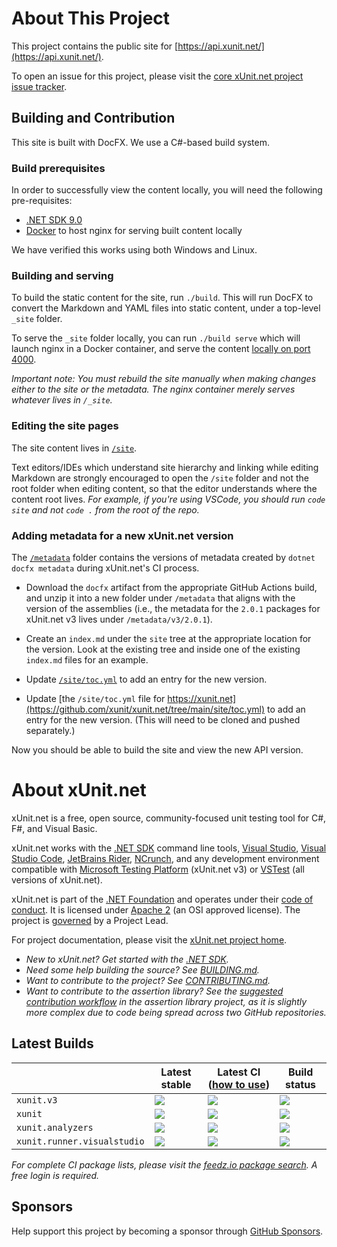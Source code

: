 # About This Project

This project contains the public site for [https://api.xunit.net/](https://api.xunit.net/).

To open an issue for this project, please visit the [core xUnit.net project issue tracker](https://github.com/xunit/xunit/issues).

## Building and Contribution

This site is built with DocFX. We use a C#-based build system.

### Build prerequisites

In order to successfully view the content locally, you will need the following pre-requisites:

* [.NET SDK 9.0](https://dotnet.microsoft.com/download/dotnet/9.0)
* [Docker](https://docs.docker.com/engine/install/) to host nginx for serving built content locally

We have verified this works using both Windows and Linux.

### Building and serving

To build the static content for the site, run `./build`. This will run DocFX to convert the Markdown and YAML files into static content, under a top-level `_site` folder.

To serve the `_site` folder locally, you can run `./build serve` which will launch nginx in a Docker container, and serve the content [locally on port 4000](http://127.0.0.1:4000/).

_Important note: You must rebuild the site manually when making changes either to the site or the metadata. The nginx container merely serves whatever lives in `/_site`._

### Editing the site pages

The site content lives in [`/site`](https://github.com/xunit/api.xunit.net/tree/main/site).

Text editors/IDEs which understand site hierarchy and linking while editing Markdown are strongly encouraged to open the `/site` folder and not the root folder when editing content, so that the editor understands where the content root lives. _For example, if you're using VSCode, you should run `code site` and not `code .` from the root of the repo._

### Adding metadata for a new xUnit.net version

The [`/metadata`](https://github.com/xunit/api.xunit.net/tree/main/metadata) folder contains the versions of metadata created by `dotnet docfx metadata` during xUnit.net's CI process.

* Download the `docfx` artifact from the appropriate GitHub Actions build, and unzip it into a new folder under `/metadata` that aligns with the version of the assemblies (i.e., the metadata for the `2.0.1` packages for xUnit.net v3 lives under `/metadata/v3/2.0.1`).

* Create an `index.md` under the `site` tree at the appropriate location for the version. Look at the existing tree and inside one of the existing `index.md` files for an example.

* Update [`/site/toc.yml`](https://github.com/xunit/api.xunit.net/tree/main/site/toc.yml) to add an entry for the new version.

* Update [the `/site/toc.yml` file for https://xunit.net](https://github.com/xunit/xunit.net/tree/main/site/toc.yml) to add an entry for the new version. (This will need to be cloned and pushed separately.)

Now you should be able to build the site and view the new API version.

# About xUnit.net

xUnit.net is a free, open source, community-focused unit testing tool for C#, F#, and Visual Basic.

xUnit.net works with the [.NET SDK](https://dotnet.microsoft.com/download) command line tools, [Visual Studio](https://visualstudio.microsoft.com/), [Visual Studio Code](https://code.visualstudio.com/), [JetBrains Rider](https://www.jetbrains.com/rider/), [NCrunch](https://www.ncrunch.net/), and any development environment compatible with [Microsoft Testing Platform](https://learn.microsoft.com/dotnet/core/testing/microsoft-testing-platform-intro) (xUnit.net v3) or [VSTest](https://github.com/microsoft/vstest) (all versions of xUnit.net).

xUnit.net is part of the [.NET Foundation](https://www.dotnetfoundation.org/) and operates under their [code of conduct](https://www.dotnetfoundation.org/code-of-conduct). It is licensed under [Apache 2](https://opensource.org/licenses/Apache-2.0) (an OSI approved license). The project is [governed](https://xunit.net/governance) by a Project Lead.

For project documentation, please visit the [xUnit.net project home](https://xunit.net/).

* _New to xUnit.net? Get started with the [.NET SDK](https://xunit.net/docs/getting-started/v3/getting-started)._
* _Need some help building the source? See [BUILDING.md](https://github.com/xunit/xunit/tree/main/BUILDING.md)._
* _Want to contribute to the project? See [CONTRIBUTING.md](https://github.com/xunit/.github/tree/main/CONTRIBUTING.md)._
* _Want to contribute to the assertion library? See the [suggested contribution workflow](https://github.com/xunit/assert.xunit/tree/main/README.md#suggested-contribution-workflow) in the assertion library project, as it is slightly more complex due to code being spread across two GitHub repositories._

## Latest Builds

|                             | Latest stable                                                                                                                            | Latest CI ([how to use](https://xunit.net/docs/using-ci-builds))                                                                                                                                                                          | Build status
| --------------------------- | ---------------------------------------------------------------------------------------------------------------------------------------- | ------------------------------------------------------------------------------------------------------------------------------------------------------------------------------------------------------------------------ | ------------
| `xunit.v3`                  | [![](https://img.shields.io/nuget/v/xunit.v3.svg?logo=nuget)](https://www.nuget.org/packages/xunit.v3)                                   | [![](https://img.shields.io/badge/endpoint.svg?url=https://f.feedz.io/xunit/xunit/shield/xunit.v3/latest&color=f58142)](https://feedz.io/org/xunit/repository/xunit/packages/xunit.v3)                                   | [![](https://img.shields.io/endpoint.svg?url=https://actions-badge.atrox.dev/xunit/xunit/badge%3Fref%3Dmain&amp;label=build)](https://actions-badge.atrox.dev/xunit/xunit/goto?ref=main)
| `xunit`                     | [![](https://img.shields.io/nuget/v/xunit.svg?logo=nuget)](https://www.nuget.org/packages/xunit)                                         | [![](https://img.shields.io/badge/endpoint.svg?url=https://f.feedz.io/xunit/xunit/shield/xunit/latest&color=f58142)](https://feedz.io/org/xunit/repository/xunit/packages/xunit)                                         | [![](https://img.shields.io/endpoint.svg?url=https://actions-badge.atrox.dev/xunit/xunit/badge%3Fref%3Dv2&amp;label=build)](https://actions-badge.atrox.dev/xunit/xunit/goto?ref=v2)
| `xunit.analyzers`           | [![](https://img.shields.io/nuget/v/xunit.analyzers.svg?logo=nuget)](https://www.nuget.org/packages/xunit.analyzers)                     | [![](https://img.shields.io/badge/endpoint.svg?url=https://f.feedz.io/xunit/xunit/shield/xunit.analyzers/latest&color=f58142)](https://feedz.io/org/xunit/repository/xunit/packages/xunit.analyzers)                     | [![](https://img.shields.io/endpoint.svg?url=https://actions-badge.atrox.dev/xunit/xunit.analyzers/badge%3Fref%3Dmain&amp;label=build)](https://actions-badge.atrox.dev/xunit/xunit.analyzers/goto?ref=main)
| `xunit.runner.visualstudio` | [![](https://img.shields.io/nuget/v/xunit.runner.visualstudio.svg?logo=nuget)](https://www.nuget.org/packages/xunit.runner.visualstudio) | [![](https://img.shields.io/badge/endpoint.svg?url=https://f.feedz.io/xunit/xunit/shield/xunit.runner.visualstudio/latest&color=f58142)](https://feedz.io/org/xunit/repository/xunit/packages/xunit.runner.visualstudio) | [![](https://img.shields.io/endpoint.svg?url=https://actions-badge.atrox.dev/xunit/visualstudio.xunit/badge%3Fref%3Dmain&amp;label=build)](https://actions-badge.atrox.dev/xunit/visualstudio.xunit/goto?ref=main)

*For complete CI package lists, please visit the [feedz.io package search](https://feedz.io/org/xunit/repository/xunit/search). A free login is required.*

## Sponsors

Help support this project by becoming a sponsor through [GitHub Sponsors](https://github.com/sponsors/xunit).
